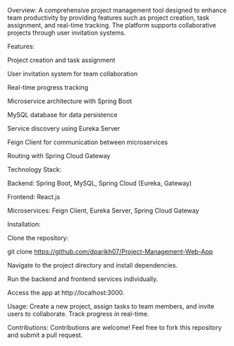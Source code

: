 Overview:
A comprehensive project management tool designed to enhance team productivity by providing features such as project creation, task assignment, and real-time tracking.
The platform supports collaborative projects through user invitation systems.

Features:

Project creation and task assignment

User invitation system for team collaboration

Real-time progress tracking

Microservice architecture with Spring Boot

MySQL database for data persistence

Service discovery using Eureka Server

Feign Client for communication between microservices

Routing with Spring Cloud Gateway


Technology Stack:

Backend: Spring Boot, MySQL, Spring Cloud (Eureka, Gateway)

Frontend: React.js

Microservices: Feign Client, Eureka Server, Spring Cloud Gateway

Installation:

Clone the repository:

git clone https://github.com/dparikh07/Project-Management-Web-App

Navigate to the project directory and install dependencies.

Run the backend and frontend services individually.

Access the app at http://localhost:3000.

Usage:
Create a new project, assign tasks to team members, and invite users to collaborate. Track progress in real-time.

Contributions:
Contributions are welcome! Feel free to fork this repository and submit a pull request.
